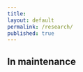 ```yaml
---
title:
layout: default
permalink: /research/
published: true
---
```




## In maintenance










